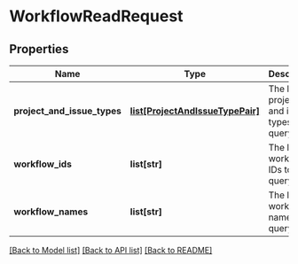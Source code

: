 # WorkflowReadRequest

## Properties
Name | Type | Description | Notes
------------ | ------------- | ------------- | -------------
**project_and_issue_types** | [**list[ProjectAndIssueTypePair]**](ProjectAndIssueTypePair.md) | The list of projects and issue types to query. | [optional] 
**workflow_ids** | **list[str]** | The list of workflow IDs to query. | [optional] 
**workflow_names** | **list[str]** | The list of workflow names to query. | [optional] 

[[Back to Model list]](../README.md#documentation-for-models) [[Back to API list]](../README.md#documentation-for-api-endpoints) [[Back to README]](../README.md)

